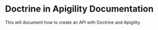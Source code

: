 Doctrine in Apigility Documentation
===================================

This will document how to create an API with Doctrine and Apigility.
